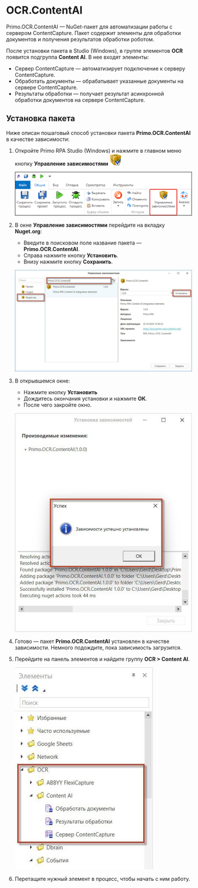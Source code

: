 # OCR.ContentAI

Primo.OCR.ContentAI — NuGet-пакет для автоматизации работы с сервером ContentCapture. Пакет содержит элементы для обработки документов и получения результатов обработки роботом.

После установки пакета в Studio (Windows), в группе элементов **OCR** появится подгруппа **Content AI**. В нее входят элементы:
* Сервер ContentCapture — автоматизирует подключение к серверу ContentCapture.
* Обработать документы — обрабатывает указанные документы на сервере ContentCapture.
* Результаты обработки — получает результат асинхронной обработки документов на сервере ContentCapture.

## Установка пакета

Ниже описан пошаговый способ установки пакета **Primo.OCR.ContentAI** в качестве зависимости:

1. Откройте Primo RPA Studio (Windows) и нажмите в главном меню кнопку **Управление зависимостями** <img src="../../../.gitbook/assets/managePackages32.png" alt="" data-size="line">

   ![](<../../../.gitbook/assets1/управление зависимостями.png>)

2. В окне **Управление зависимостями** перейдите на вкладку **Nuget.org**:
   * Введите в поисковом поле название пакета — **Primo.OCR.ContentAI**.
   * Справа нажмите кнопку **Установить**.
   * Внизу нажмите кнопку **Сохранить**.

   ![](<../../../.gitbook/assets1/windows_items/library/setup-nuget-content-ai.png>)

4. В открывшемся окне:
   * Нажмите кнопку **Установить**
   * Дождитесь окончания установки и нажмите **ОК**.
   * После чего закройте окно.

   ![](<../../../.gitbook/assets1/windows_items/library/setup-nuget-content-ai-2.png>)
 
5. Готово — пакет **Primo.OCR.ContentAI** установлен в качестве зависимости. Немного подождите, пока зависимость загрузится. 

6. Перейдите на панель элементов и найдите группу **OCR > Content AI**.

   ![](<../../../.gitbook/assets1/windows_items/library/ocr-content-ai-items.png>)

7. Перетащите нужный элемент в процесс, чтобы начать с ним работу.

